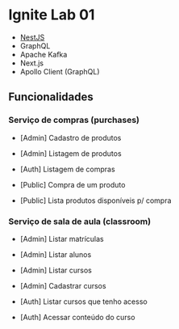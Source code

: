 # Ignite Lab 01

- [NestJS](https://nestjs.com/)
- GraphQL
- Apache Kafka
- Next.js
- Apollo Client (GraphQL)

## Funcionalidades

### Serviço de compras (purchases)

- [Admin] Cadastro de produtos

- [Admin] Listagem de produtos

- [Auth] Listagem de compras

- [Public] Compra de um produto

- [Public] Lista produtos disponíveis p/ compra

### Serviço de sala de aula (classroom)

- [Admin] Listar matrículas

- [Admin] Listar alunos

- [Admin] Listar cursos

- [Admin] Cadastrar cursos

- [Auth] Listar cursos que tenho acesso

- [Auth] Acessar conteúdo do curso